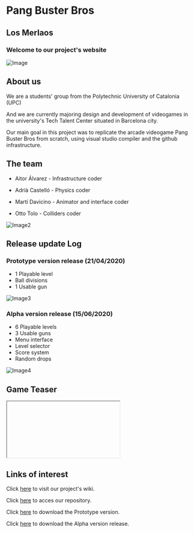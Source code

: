 # Pang Buster Bros

## Los Merlaos

### Welcome to our project's website

![Image](https://i.imgur.com/wdvfEck.jpg)

## About us

We are a students' group from the Polytechnic University of Catalonia (UPC) 

And we are currently majoring design and development of videogames in the university's Tech Talent Center situated in Barcelona city. 

Our main goal in this project was to replicate the arcade videogame Pang Buster Bros from scratch, using visual studio compiler and the github infrastructure.

## The team

- Aitor Álvarez - Infrastructure coder

- Adrià Castelló - Physics coder

- Martí Davicino - Animator and interface coder

- Otto Tolo - Colliders coder

![Image2](https://cdn.discordapp.com/attachments/498559473737138186/721700740254662776/WhatsApp_Image_2020-03-01_at_17.33.41.jpeg)

## Release update Log

### Prototype version release (21/04/2020)

- 1 Playable level
- Ball divisions
- 1 Usable gun

![Image3](https://www.arcade-museum.com/images/118/1181242143102.png)

### Alpha version release (15/06/2020)

- 6 Playable levels
- 3 Usable guns
- Menu interface
- Level selector
- Score system
- Random drops

![Image4](https://lh3.googleusercontent.com/proxy/SfdlljjidML-cw2JFG_k1rxf28_K3fgcDTU6suXW5SqJ8ryvpejNbQ_2pG7i-QbNCQxdcQ14XgWQ80BjMheqIxRZK_XoI0csu-YRjwzmHZ7S3R1pgxta--Izd0Ng3LokRw)

## Game Teaser

<iframe width="[1900]"height="[1080]"src"[https://www.youtube.com/watch?v=fsw3D-QqdgU]"></iframe>

## Links of interest

Click [here](https://github.com/MartiDavicino/Project_UPC/wiki) to visit our project's wiki.

Click [here](https://github.com/MartiDavicino/Project_UPC) to acces our repository.

Click [here](https://github.com/MartiDavicino/Project_UPC/releases/download/0.4.5.0/LOS_MERLAOS_PANG._v-0.4.5.0a.rar) to download the Prototype version.

Click [here]() to download the Alpha version release.










